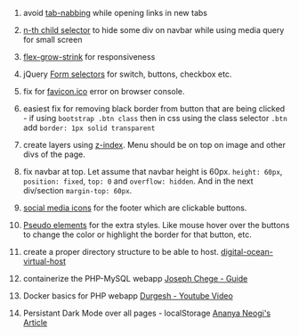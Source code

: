 1. avoid [tab-nabbing](https://www.freecodecamp.org/news/how-to-use-html-to-open-link-in-new-tab/) while opening links in new tabs

2. [n-th child selector](https://www.w3schools.com/cssref/sel_nth-child.asp) to hide some div on navbar while using media query for small screen

3. [flex-grow-strink](https://css-tricks.com/understanding-flex-grow-flex-shrink-and-flex-basis/) for responsiveness

4. jQuery [Form selectors](https://api.jquery.com/category/selectors/form-selectors/) for switch, buttons, checkbox etc.

5. fix for [favicon.ico](https://stackoverflow.com/questions/31075893/im-getting-favicon-ico-error/) error on browser console.

6. easiest fix for removing black border from button that are being clicked - if using `bootstrap .btn class` then in css using the class selector `.btn` add `border: 1px solid transparent`

7. create layers using [z-index](https://www.w3schools.com/css/css_z-index.asp). Menu should be on top on image and other divs of the page.

8. fix navbar at top. Let assume that navbar height is 60px. `height: 60px`, `position: fixed`, `top: 0` and `overflow: hidden`. And in the next div/section `margin-top: 60px`.

9. [social media icons](https://icons.getbootstrap.com/icons/facebook/) for the footer which are clickable buttons.

10. [Pseudo elements](https://www.w3schools.com/css/css_pseudo_elements.asp) for the extra styles. Like mouse hover over the buttons to change the color or highlight the border for that button, etc.

11. create a proper directory structure to be able to host. [digital-ocean-virtual-host](https://www.digitalocean.com/community/tutorials/how-to-set-up-apache-virtual-hosts-on-ubuntu-20-04/)

12. containerize the PHP-MySQL webapp [Joseph Chege - Guide](https://www.section.io/engineering-education/dockerized-php-apache-and-mysql-container-development-environment/)

13. Docker basics for PHP webapp [Durgesh - Youtube Video](https://www.youtube.com/watch?v=nK3a2P1JOOw&list=PLCakfctNSHkGYdA82WDUKF3WGyONpGiEw)

14. Persistant Dark Mode over all pages - localStorage [Ananya Neogi's Article](https://dev.to/ananyaneogi/create-a-dark-light-mode-switch-with-css-variables-34l8)